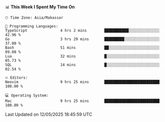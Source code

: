 <!--START_SECTION:waka-->
📊 **This Week I Spent My Time On** 

```text
🕑︎ Time Zone: Asia/Makassar

💬 Programming Languages: 
TypeScript               4 hrs 2 mins        ███████████░░░░░░░░░░░░░░   42.96 % 
Go                       3 hrs 29 mins       █████████░░░░░░░░░░░░░░░░   37.00 % 
Bash                     51 mins             ██░░░░░░░░░░░░░░░░░░░░░░░   09.08 % 
Lua                      32 mins             █░░░░░░░░░░░░░░░░░░░░░░░░   05.73 % 
SQL                      14 mins             █░░░░░░░░░░░░░░░░░░░░░░░░   02.54 % 

🔥 Editors: 
Neovim                   9 hrs 25 mins       █████████████████████████   100.00 % 

💻 Operating System: 
Mac                      9 hrs 25 mins       █████████████████████████   100.00 % 
```


 Last Updated on 12/05/2025 18:45:59 UTC
<!--END_SECTION:waka-->
